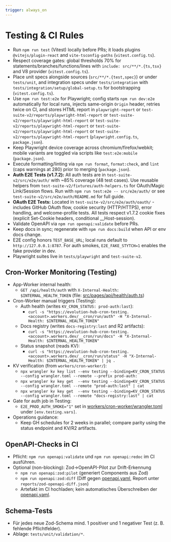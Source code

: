 ```yaml
---
trigger: always_on
---
```


# Testing & CI Rules

- Run `npm run test` (Vitest) locally before PRs; it loads plugins `@vitejs/plugin-react` and `vite-tsconfig-paths` (`vitest.config.ts`).
- Respect coverage gates: global thresholds 70% for statements/branches/functions/lines with `include: src/**/*.{ts,tsx}` and V8 provider (`vitest.config.ts`).
- Place unit specs alongside sources (`src/**/*.{test,spec}`) or under `tests/unit`, and integration specs under `tests/integration` with `tests/integration/setup/global-setup.ts` for bootstrapping (`vitest.config.ts`).
- Use `npm run test:e2e` for Playwright; config starts `npm run dev:e2e` automatically for local runs, injects same-origin `Origin` header, retries twice on CI, and stores HTML report in `playwright-report` or `test-suite-v2/reports/playwright-html-report` or `test-suite-v2/reports/playwright-html-report` or `test-suite-v2/reports/playwright-html-report` or `test-suite-v2/reports/playwright-html-report` or `test-suite-v2/reports/playwright-html-report` (`playwright.config.ts`, `package.json`).
- Keep Playwright device coverage across chromium/firefox/webkit; mobile variants are toggled via scripts like `test:e2e:mobile` (`package.json`).
- Execute formatting/linting via `npm run format`, `format:check`, and `lint` (caps warnings at 280) prior to merging (`package.json`).
- **Auth E2E Tests (v1.7.2):** All auth tests are in `test-suite-v2/src/e2e/auth/` with ~85% coverage (48 test cases). Use reusable helpers from `test-suite-v2/fixtures/auth-helpers.ts` for OAuth/Magic Link/Session flows. Run with `npm run test:e2e -- src/e2e/auth/` or see `test-suite-v2/src/e2e/auth/README.md` for full guide.
- **OAuth E2E Tests:** Located in `test-suite-v2/src/e2e/auth/oauth/` - includes GitHub OAuth flow, cookie security (HTTP/HTTPS), error handling, and welcome-profile tests. All tests respect v1.7.2 cookie fixes (explicit Set-Cookie headers, conditional \_\_Host-session).
- Validate OpenAPI via `npm run openapi:validate` before PRs.
- Keep docs in sync; regenerate with `npm run docs:build` when API or env docs change.
- E2E config honors `TEST_BASE_URL`; local runs default to `http://127.0.0.1:8787`. For auth smokes, `E2E_FAKE_STYTCH=1` enables the fake provider in dev.
- Playwright suites live in `tests/playwright` and `test-suite-v2`.

## Cron-Worker Monitoring (Testing)

- App-Worker internal health:
  - `GET /api/health/auth` with `X-Internal-Health: $INTERNAL_HEALTH_TOKEN` (file: [src/pages/api/health/auth.ts](cci:7://file:///Users/lucas/Downloads/EvolutionHub_Bundle_v1.7_full/evolution-hub/src/pages/api/health/auth.ts:0:0-0:0))
- Cron-Worker manual triggers (Testing):
  - Auth health (writes `KV_CRON_STATUS: prod-auth:last`):
    - `curl -s "https://evolution-hub-cron-testing.<account>.workers.dev/__cron/run/auth" -H "X-Internal-Health: $INTERNAL_HEALTH_TOKEN"`
  - Docs registry (writes `docs-registry:last` and R2 artifacts):
    - `curl -s "https://evolution-hub-cron-testing.<account>.workers.dev/__cron/run/docs" -H "X-Internal-Health: $INTERNAL_HEALTH_TOKEN"`
  - Status snapshot (reads KV):
    - `curl -s "https://evolution-hub-cron-testing.<account>.workers.dev/__cron/run/status" -H "X-Internal-Health: $INTERNAL_HEALTH_TOKEN" | jq .`
- KV verification (from `workers/cron-worker/`):
  - `npx wrangler kv key list --env testing --binding=KV_CRON_STATUS --config wrangler.toml --remote --prefix prod-auth:`
  - `npx wrangler kv key get  --env testing --binding=KV_CRON_STATUS --config wrangler.toml --remote "prod-auth:last" | cat`
  - `npx wrangler kv key get  --env testing --binding=KV_CRON_STATUS --config wrangler.toml --remote "docs-registry:last" | cat`
- Gate for auth job in Testing:
  - `E2E_PROD_AUTH_SMOKE="1"` set in [workers/cron-worker/wrangler.toml](cci:7://file:///Users/lucas/Downloads/EvolutionHub_Bundle_v1.7_full/evolution-hub/workers/cron-worker/wrangler.toml:0:0-0:0) under `[env.testing.vars]`.
- Operations guidance:
  - Keep GH schedules for 2 weeks in parallel; compare parity using the status endpoint and KV/R2 artifacts.


## OpenAPI-Checks in CI

- Pflicht: `npm run openapi:validate` und `npm run openapi:redoc` im CI ausführen.
- Optional (non-blocking): Zod→OpenAPI-Pilot zur Drift-Erkennung
  - `npm run openapi:zod:pilot` (generiert Components aus Zod)
  - `npm run openapi:zod:diff` (Diff gegen [openapi.yaml](cci:7://file:///Users/lucas/Downloads/EvolutionHub_Bundle_v1.7_full/evolution-hub/openapi.yaml:0:0-0:0), Report unter `reports/zod-openapi-diff.json`)
  - Artefakt im CI hochladen; kein automatisches Überschreiben der [openapi.yaml](cci:7://file:///Users/lucas/Downloads/EvolutionHub_Bundle_v1.7_full/evolution-hub/openapi.yaml:0:0-0:0).

## Schema-Tests

- Für jedes neue Zod-Schema mind. 1 positiver und 1 negativer Test (z. B. fehlende Pflichtfelder).
- Ablage: `tests/unit/validation/*`.